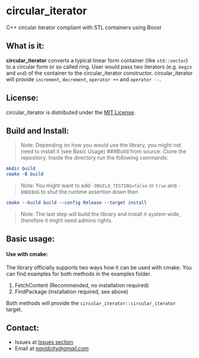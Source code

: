 # circular_iterator
C++ circular iterator compliant with STL containers using Boost

## What is it:
**circular_iterator** converts a typical linear form container (like `std::vector`) to a circular form or so called ring. User would pass two iterators (e.g. `begin` and `end`) of the container to the circular_iterator constructor. circular_iterator will provide `increment`, `decrement`, `operator ++` and `operator --`.
## License:
circular_iterator is distributed under the [MIT License](https://github.com/navidcity/circular_iterator/blob/main/LICENSE).
## Build and Install:
>Note: Depending on how you would use the library, you might not need to install it (see Basic Usage)
###Build from source:
Clone the repository. Inside the directory run the following commands:
```cmake
mkdir build
cmake -B build
```
>Note: You might want to add
>   `-DBUILD_TESTING=false` or `true`
>   and
>   `-DNDEBUG` to shut the runtime assertion down
then
```cmake
cmake --build build --config Release --target install
```
>Note: The last step will build the library and install it system wide, therefore it might need admins rights.

## Basic usage:
#### Use with cmake:
The library officially supports two ways how it can be used with cmake. You can find examples for both methods in the examples folder.
1. FetchContent (Recommended, no installation required)
2. FindPackage (installation required, see above)

Both methods will provide the `circular_iterator::circular_iterator` target.
## Contact:
- Issues at [Issues section](https://github.com/navidcity/circular_iterator/issues)
- Email at *navidcity@gmail.com*
